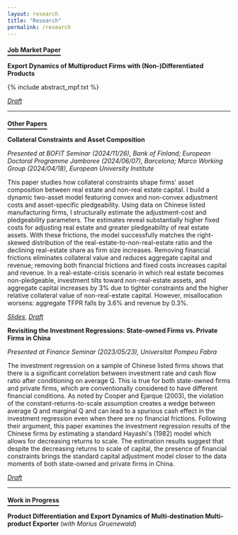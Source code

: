 ```yaml
---
layout: research
title: "Research"
permalink: /research
---
```

<style>
/* underline only h4 within this page wrapper */
.research-only h4 {
  text-decoration: underline;
  text-underline-offset: 0.4em;
  text-decoration-thickness: 2px;
}
</style>

<div class="research-only" markdown="1">

#### Job Market Paper

**Export Dynamics of Multiproduct Firms with (Non-)Differentiated Products**

{% include abstract_mpf.txt %}

[*Draft*](/assets/draft_mpf_trade.pdf)

---

#### Other Papers

**Collateral Constraints and Asset Composition**

*Presented at BOFIT Seminar (2024/11/26), Bank of Finland; European Doctoral Programme Jamboree (2024/06/07), Barcelona; Marco Working Group (2024/04/18), European University Institute*

This paper studies how collateral constraints shape firms' asset composition between real estate and non-real estate capital. I build a dynamic two-asset model featuring convex and non-convex adjustment costs and asset-specific pledgeability. Using data on Chinese listed manufacturing firms, I structurally estimate the adjustment-cost and pledgeability parameters. The estimates reveal substantially higher fixed costs for adjusting real estate and greater pledgeability of real estate assets. With these frictions, the model successfully matches the right-skewed distribution of the real-estate-to-non-real-estate ratio and the declining real-estate share as firm size increases. Removing financial frictions eliminates collateral value and reduces aggregate capital and revenue; removing both financial frictions and fixed costs increases capital and revenue. In a real-estate-crisis scenario in which real estate becomes non-pledgeable, investment tilts toward non-real-estate assets, and aggregate capital increases by 3% due to tighter constraints and the higher relative collateral value of non-real-estate capital. However, misallocation worsens: aggregate TFPR falls by 3.6% and revenue by 0.3%.

[*Slides*](/assets/slides_collateral_investment.pdf), [*Draft*](/assets/draft_collateral_investment.pdf)

**Revisiting the Investment Regressions: State-owned Firms vs. Private Firms in China**

*Presented at Finance Seminar (2023/05/23), Universitat Pompeu Fabra*

The investment regression on a sample of Chinese listed firms shows that there is a significant correlation between investment rate and cash flow ratio after conditioning on average Q. This is true for both state-owned firms and private firms, which are conventionally considered to have different financial conditions. As noted by Cooper and Ejarque (2003), the violation of the constant-returns-to-scale assumption creates a wedge between average Q and marginal Q and can lead to a spurious cash effect in the investment regression even when there are no financial frictions. Following their argument, this paper examines the investment regression results of the Chinese firms by estimating a standard Hayashi's (1982) model which allows for decreasing returns to scale. The estimation results suggest that despite the decreasing returns to scale of capital, the presence of financial constraints brings the standard capital adjustment model closer to the data moments of both state-owned and private firms in China.

[*Draft*](/assets/draft_qreg_ch.pdf)

---

#### Work in Progress

**Product Differentiation and Export Dynamics of Multi-destination Multi-product Exporter** (*with Marius Gruenewald*)

</div>
